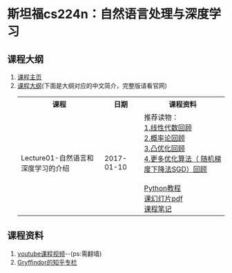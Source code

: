 # 斯坦福cs224n：自然语言处理与深度学习
##  课程大纲
1. [课程主页](https://web.stanford.edu/class/cs224n/index.html)
2. [课程大纲](https://web.stanford.edu/class/cs224n/syllabus.html)(下面是大纲对应的中文简介，完整版请看官网)
	 <table>
			<tr>
				<th>课程</th>
				<th>日期</th>
				<th>课程资料</th>
			</tr>
			<tr>
				<td>Lecture01-自然语言和深度学习的介绍</td>
				<td>2017-01-10</td>
				<td>
				推荐读物：</br>
				<a href="http://cs229.stanford.edu/section/cs229-linalg.pdf">1.线性代数回顾</a></br>
				<a href="http://cs229.stanford.edu/section/cs229-prob.pdf">2.概率论回顾</a></br>
				<a href="http://cs229.stanford.edu/section/cs229-cvxopt.pdf">3.凸优化回顾</a></br>
				<a href="http://cs231n.github.io/optimization-1/">4.更多优化算法（ 随机梯度下降法SGD）回顾</a></br>
				</br>
				<a href="http://cs231n.github.io/python-numpy-tutorial/">Python教程</a></br>
				<a href="https://web.stanford.edu/class/cs224n/lectures/cs224n-2017-lecture1.pdf">课幻灯片pdf</a></br>
				<a href="https://web.stanford.edu/class/cs224n/lecture_notes/cs224n-2017-notes1.pdf">课程笔记</a></br>
				</td>
			</tr>
	</table>
## 课程资料
1. [youtube课程视频](https://www.youtube.com/channel/UCdKG2JnvPu6mY1NDXYFfN0g)--(ps:需翻墙)
2. [Gryffindor的知乎专栏](https://zhuanlan.zhihu.com/blueblood)
